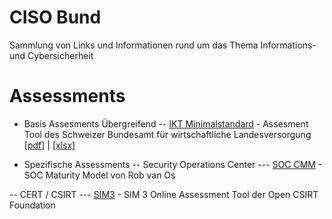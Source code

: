 # CISO Bund
Sammlung von Links und Informationen rund um das Thema Informations- und Cybersicherheit

# Assessments
- Basis Assesments Übergreifend
-- [IKT Minimalstandard](https://www.bwl.admin.ch/bwl/de/home/themen/ikt/ikt_minimalstandard.html) - Assesment Tool des Schweizer Bundesamt für wirtschaftliche Landesversorgung [[pdf]](https://www.bwl.admin.ch/dam/bwl/de/dokumente/themen/ikt/broschuere_minimalstandard.pdf.download.pdf/IKT_DE_2018_Web.pdf) | [[xlsx]](https://www.bwl.admin.ch/dam/bwl/de/dokumente/themen/ikt/excelblatt_minimalstandard.xlsx.download.xlsx/2023_IKT-Minimalstandard-Assessment.Tool-1.11.xlsx)

- Spezifische Assessments
-- Security Operations Center
--- [SOC CMM](https://www.soc-cmm.com/) - SOC Maturity Model von Rob van Os

-- CERT / CSIRT
--- [SIM3](https://opencsirt.org/csirt-maturity/sim3-online-tool/) - SIM 3 Online Assessment Tool der Open CSIRT Foundation
